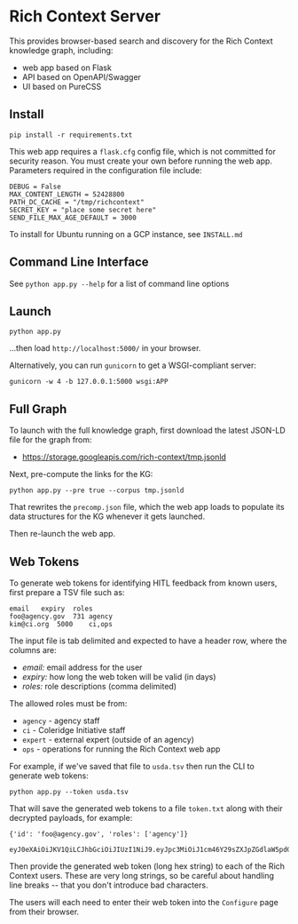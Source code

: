 # Rich Context Server

This provides browser-based search and discovery for the Rich Context
knowledge graph, including:

  - web app based on Flask
  - API based on OpenAPI/Swagger
  - UI based on PureCSS


## Install

```
pip install -r requirements.txt
```

This web app requires a `flask.cfg` config file, which is not
committed for security reason. You must create your own before running
the web app. Parameters required in the configuration file include:

```
DEBUG = False
MAX_CONTENT_LENGTH = 52428800
PATH_DC_CACHE = "/tmp/richcontext"
SECRET_KEY = "place some secret here"
SEND_FILE_MAX_AGE_DEFAULT = 3000
```

To install for Ubuntu running on a GCP instance, see `INSTALL.md`


## Command Line Interface

See `python app.py --help` for a list of command line options


## Launch

```
python app.py
```

...then load `http://localhost:5000/` in your browser.

Alternatively, you can run `gunicorn` to get a WSGI-compliant server:

```
gunicorn -w 4 -b 127.0.0.1:5000 wsgi:APP
```


## Full Graph

To launch with the full knowledge graph, first download the latest
JSON-LD file for the graph from:

  - <https://storage.googleapis.com/rich-context/tmp.jsonld>

Next, pre-compute the links for the KG:

```
python app.py --pre true --corpus tmp.jsonld 
```

That rewrites the `precomp.json` file, which the web app loads to
populate its data structures for the KG whenever it gets launched.

Then re-launch the web app.


## Web Tokens

To generate web tokens for identifying HITL feedback from known users,
first prepare a TSV file such as:

```
email	expiry	roles
foo@agency.gov	731	agency
kim@ci.org	5000	ci,ops
```

The input file is tab delimited and expected to have a header row,
where the columns are:

  - *email:* email address for the user
  - *expiry:* how long the web token will be valid (in days)
  - *roles:* role descriptions (comma delimited)

The allowed roles must be from:

  - `agency`	- agency staff
  - `ci`	- Coleridge Initiative staff
  - `expert`	- external expert (outside of an agency)
  - `ops`	- operations for running the Rich Context web app

For example, if we've saved that file to `usda.tsv` then run
the CLI to generate web tokens:

```
python app.py --token usda.tsv 
```

That will save the generated web tokens to a file `token.txt` along
with their decrypted payloads, for example:

```
{'id': 'foo@agency.gov', 'roles': ['agency']}

eyJ0eXAiOiJKV1QiLCJhbGciOiJIUzI1NiJ9.eyJpc3MiOiJ1cm46Y29sZXJpZGdlaW5pdGlhdGl2ZS5vcmc6cmljaGNvbnRleHQiLCJleHAiOjE2NDQ0Mjk1MDYsInNjbyI6eyJpZCI6ImZvb0BhZ2VuY3kuZ292Iiwicm9sZXMiOlsiYWdlbmN5Il19fQ.zAPYZJpuAkgPN5P7EqEbAVzBn2sV7THzQEvGJGAWbHg
```

Then provide the generated web token (long hex string) to each of the
Rich Context users. These are very long strings, so be careful about
handling line breaks -- that you don't introduce bad characters.

The users will each need to enter their web token into the `Configure`
page from their browser.

